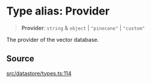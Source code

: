 # Type alias: Provider

> **Provider**: `string` & `object` \| `"pinecone"` \| `"custom"`

The provider of the vector database.

## Source

[src/datastore/types.ts:114](https://github.com/colelawrence/dexter/blob/6b94c49/src/datastore/types.ts#L114)
